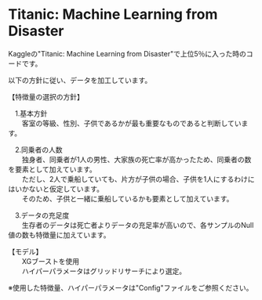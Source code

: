 # Titanic: Machine Learning from Disaster

Kaggleの"Titanic: Machine Learning from Disaster"で上位5％に入った時のコードです。

以下の方針に従い、データを加工しています。


【特徴量の選択の方針】

　1.基本方針
<br>　　客室の等級、性別、子供であるかが最も重要なものであると判断しています。

　2.同乗者の人数
<br>　　独身者、同乗者が1人の男性、大家族の死亡率が高かったため、同乗者の数を要素として加えています。
<br>　　ただし、2人で乗船していても、片方が子供の場合、子供を1人にするわけにはいかないと仮定しています。
<br>　　そのため、子供と一緒に乗船しているかも要素として加えています。

　3.データの充足度
<br>　　生存者のデータは死亡者よりデータの充足率が高いので、各サンプルのNull値の数も特徴量に加えています。


【モデル】
<br>　　XGブーストを使用
<br>　　ハイパーパラメータはグリッドリサーチにより選定。

※使用した特徴量、ハイパーパラメータは"Config"ファイルをご参照ください。
